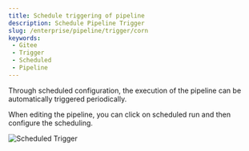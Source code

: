 ```yaml
---
title: Schedule triggering of pipeline
description: Schedule Pipeline Trigger
slug: /enterprise/pipeline/trigger/corn
keywords:
 - Gitee
 - Trigger
 - Scheduled
 - Pipeline
---
```


Through scheduled configuration, the execution of the pipeline can be automatically triggered periodically.

When editing the pipeline, you can click on scheduled run and then configure the scheduling.

![Scheduled Trigger](./assets/scheduled-trigger.png)